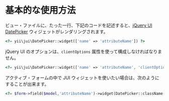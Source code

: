 基本的な使用方法
================

ビュー・ファイルに、たった一行、下記のコードを記述すると、[jQuery UI DatePicker](http://api.jqueryui.com/datepicker/) ウィジェットがレンダリングされます。

```php
<?= yii\jui\DatePicker::widget(['name' => 'attributeName']) ?>
```

jQuery UI のオプションは、`clientOptions` 属性を使って構成しなければなりません。

```php
<?= yii\jui\DatePicker::widget(['name' => 'attributeName', 'clientOptions' => ['defaultDate' => '2014-01-01']]) ?>
```

アクティブ・フォームの中で JUI ウィジェットを使いたい場合は、次のようにすることが出来ます。

```php
<?= $form->field($model,'attributeName')->widget(DatePicker::className(),['clientOptions' => ['defaultDate' => '2014-01-01']]) ?>
```
